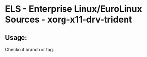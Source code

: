 # ELS - Enterprise Linux/EuroLinux Sources - xorg-x11-drv-trident 
## Usage:
  Checkout branch or tag.
